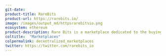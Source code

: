 ```yaml
---
git-date: 
product-title: RareBits
product-url: https://rarebits.io/
image: /images/output_md/httpsrarebitsio.png
ecosystem: ethereum
product-description: Rare Bits is a marketplace dedicated to the buying and selling of crypto assets.
coltitle:  "Marketplaces"
colpermalink: decentralized_marketplaces
twitter: https://twitter.com/rarebits_io
---
```

